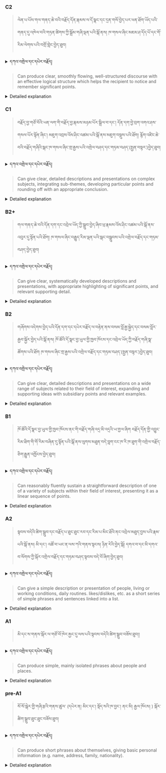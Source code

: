 ### C2
<!-- panels:start -->
<!-- div:left-panel -->

>ལེན་པ་པོས་གལ་གནད་ཆེ་བའི་བརྗོད་དོན་རྣམས་ལ་དོ་སྣང་དང་དྲན་གསོ་བྱེད་པར་ཕན་ཐོག་ཡོད་པའི་གནད་དུ་འཁེལ་བའི་གཏན་ཚིགས་ཀྱི་སྒྲོམ་གཞི་ལྡན་པའི་སྒོ་ནས། ཁ་གསལ་ཞིང་མཇམ་ཤ་དོད་པོ་དང་གོ་རིམ་ལེགས་པའི་བགྲོ་གླེང་བྱེད་ཐུབ།




<details>
  <summary>དཀའ་འགྲེལ་དང་དཔེར་བརྗོད།</summary>

བདག་གིས་དེ་ལྷག་ཏུ་སྟབས་བདེའི་ཆ་ཤས་སུ་དབྱེ་རུ་བཅུག་པ་སྟེ།

1.སྐད་ཆ་དྭངས་ཤིང་གསལ་བ་སྟེ། འདིས་ཁྱོད་ཀྱིས་གོ་བདེ་ཤེས་སླ་བའི་ཐབས་ལ་བརྟེན་ནས་བཤད་ཆོག་པ་དང་འབྲི་ཆོག་པ་མཚོན་ ཁྱེད་ཀྱིས་དོན་སྙིང་ལྡན་པའི་ཚིག་བཀོལ་ནས་ཉན་མཁན་དང་ཀློག་པ་པོ་རྣམས་ལ་མཚོན་ན་རྙོག་འཛིང་ཆེན་པོ་མེད།
དཔེ་མཚོན་འདི་ལྟར། "དེ་རིང་གི་ནམ་མཁའ་ཧ་ཅང་སྔོ་"ཞེས་པ་ནི་སྟབས་བདེ་ཞིང་གསལ་བའི་ཚིག་གྲུབ་ཤིག་རེད།
</details>


<!-- div:right-panel -->

> Can produce clear, smoothly flowing, well-structured discourse with an effective logical structure which helps the recipient to notice and remember significant points.




<details>

  <summary>Detailed explanation</summary>

It means that the written text is entirely devoid of spelling, punctuation, grammar, or any other mistakes that would compromise its correctness, clarity, or adherence to the established rules and conventions of the writing system.

</details>

<!-- panels:end -->




### C1
<!-- panels:start -->
<!-- div:left-panel -->

>  བརྗོད་བྱ་གཙོ་བོའི་ཡན་ལག་གི་བརྗོད་བྱ་རྣམས་མཉམ་པོར་སྒྲིལ་བ་དང་། དོན་དག་བྱེ་བྲག་འགའ་ཤས་གསལ་པོར་སྟོན་ཞིང་། མཇུག་འབྲས་འོས་ཤིང་འཚམ་པའི་སྒོ་ནས་མཇུག་བསྡུས་པའི་ཐོག། རྙོག་འཛིང་ཆེ་བའི་བརྗོད་གཞིའི་སྒང་ཁ་གསལ་ཞིང་གྲ་རྒྱས་པའི་འགྲེལ་བཤད་དང་གཏམ་བཤད་(སྤྱན་བསྟར་)བྱེད་ཐུབ།




<details>
  <summary>དཀའ་འགྲེལ་དང་དཔེར་བརྗོད།</summary>

བདག་གིས་དེ་ལྷག་ཏུ་སྟབས་བདེའི་ཆ་ཤས་སུ་དབྱེ་རུ་བཅུག་པ་སྟེ།

1.སྐད་ཆ་དྭངས་ཤིང་གསལ་བ་སྟེ། འདིས་ཁྱོད་ཀྱིས་གོ་བདེ་ཤེས་སླ་བའི་ཐབས་ལ་བརྟེན་ནས་བཤད་ཆོག་པ་དང་འབྲི་ཆོག་པ་མཚོན་ ཁྱེད་ཀྱིས་དོན་སྙིང་ལྡན་པའི་ཚིག་བཀོལ་ནས་ཉན་མཁན་དང་ཀློག་པ་པོ་རྣམས་ལ་མཚོན་ན་རྙོག་འཛིང་ཆེན་པོ་མེད།
དཔེ་མཚོན་འདི་ལྟར། "དེ་རིང་གི་ནམ་མཁའ་ཧ་ཅང་སྔོ་"ཞེས་པ་ནི་སྟབས་བདེ་ཞིང་གསལ་བའི་ཚིག་གྲུབ་ཤིག་རེད།
</details>

<!-- div:right-panel -->

>Can give clear, detailed descriptions and presentations on complex subjects, integrating sub-themes, developing particular points and rounding off with an appropriate conclusion.




<details>

  <summary>Detailed explanation</summary>

Let me break it down into simpler parts:

1. Clear and fluent language: This means that you can speak or write in a way that is easy to understand. You use words that make sense and are not too complicated for the listener or reader.
Example: "The sky is blue today" is a clear and simple sentence.

</details>

<!-- panels:end -->




### B2+
<!-- panels:start -->
<!-- div:left-panel -->

> གལ་གནད་ཆེ་བའི་དོན་དག་དང་འབྲེལ་ཡོད་ཀྱི་སྒྲུབ་བྱེད་ཞིབ་ཕྲ་རྣམས་འོས་ཤིང་འཚམ་པའི་སྒོ་ནས་འབུར་དུ་སྟོན་པའི་ཐོག། ཁ་གསལ་ཞིང་བརྒྱུད་རིམ་ལྡན་པའི་སྒང་བསྒྲུབས་པའི་འགྲེལ་བརྗོད་དང་གཏམ་བཤད་བྱེད་ཐུབ།




<details>
  <summary>དཀའ་འགྲེལ་དང་དཔེར་བརྗོད།</summary>

བདག་གིས་དེ་ལྷག་ཏུ་སྟབས་བདེའི་ཆ་ཤས་སུ་དབྱེ་རུ་བཅུག་པ་སྟེ།

1.སྐད་ཆ་དྭངས་ཤིང་གསལ་བ་སྟེ། འདིས་ཁྱོད་ཀྱིས་གོ་བདེ་ཤེས་སླ་བའི་ཐབས་ལ་བརྟེན་ནས་བཤད་ཆོག་པ་དང་འབྲི་ཆོག་པ་མཚོན་ ཁྱེད་ཀྱིས་དོན་སྙིང་ལྡན་པའི་ཚིག་བཀོལ་ནས་ཉན་མཁན་དང་ཀློག་པ་པོ་རྣམས་ལ་མཚོན་ན་རྙོག་འཛིང་ཆེན་པོ་མེད།
དཔེ་མཚོན་འདི་ལྟར། "དེ་རིང་གི་ནམ་མཁའ་ཧ་ཅང་སྔོ་"ཞེས་པ་ནི་སྟབས་བདེ་ཞིང་གསལ་བའི་ཚིག་གྲུབ་ཤིག་རེད།
</details>


<!-- div:right-panel -->

>Can give clear, systematically developed descriptions and presentations, with appropriate highlighting of significant points, and relevant supporting detail.





<details>

  <summary>Detailed explanation</summary>

Let me break it down into simpler parts:

1. Clear and fluent language: This means that you can speak or write in a way that is easy to understand. You use words that make sense and are not too complicated for the listener or reader.
Example: "The sky is blue today" is a clear and simple sentence.

</details>

<!-- panels:end -->




### B2
<!-- panels:start -->
<!-- div:left-panel -->

> གཞོགས་འདེགས་བྱེད་པའི་དོན་དག་དང་དཔེར་བརྗོད་ལ་བརྟེན་ནས་བསམ་བློ་རྒྱ་སྐྱེད་དང་བསམ་བློར་རྒྱབ་སྐྱོར་བྱེད་པའི་སྒོ་ནས། ཁོ་ཚོའི་དོ་སྣང་བྱ་ཡུལ་གྱི་ཁྱབ་ཁོངས་དང་འབྲེལ་ཡོད་ཀྱི་བརྗོད་གཞི་སྣ་ཚོགས་པའི་ཐོག ཁ་གསལ་ཞིང་གྲ་རྒྱས་པའི་འགྲེལ་བརྗོད་དང་གཏམ་བཤད་(སྤྱན་བསྟར་)བྱེད་ཐུབ།



<details>
  <summary>དཀའ་འགྲེལ་དང་དཔེར་བརྗོད།</summary>

བདག་གིས་དེ་ལྷག་ཏུ་སྟབས་བདེའི་ཆ་ཤས་སུ་དབྱེ་རུ་བཅུག་པ་སྟེ།

1.སྐད་ཆ་དྭངས་ཤིང་གསལ་བ་སྟེ། འདིས་ཁྱོད་ཀྱིས་གོ་བདེ་ཤེས་སླ་བའི་ཐབས་ལ་བརྟེན་ནས་བཤད་ཆོག་པ་དང་འབྲི་ཆོག་པ་མཚོན་ ཁྱེད་ཀྱིས་དོན་སྙིང་ལྡན་པའི་ཚིག་བཀོལ་ནས་ཉན་མཁན་དང་ཀློག་པ་པོ་རྣམས་ལ་མཚོན་ན་རྙོག་འཛིང་ཆེན་པོ་མེད།
དཔེ་མཚོན་འདི་ལྟར། "དེ་རིང་གི་ནམ་མཁའ་ཧ་ཅང་སྔོ་"ཞེས་པ་ནི་སྟབས་བདེ་ཞིང་གསལ་བའི་ཚིག་གྲུབ་ཤིག་རེད།
</details>


<!-- div:right-panel -->

> Can give clear, detailed descriptions and presentations on a wide range of subjects related to their field of interest, expanding and supporting ideas with subsidiary points and relevant examples.




<details>

  <summary>Detailed explanation</summary>

Let me break it down into simpler parts:

1. Clear and fluent language: This means that you can speak or write in a way that is easy to understand. You use words that make sense and are not too complicated for the listener or reader.
Example: "The sky is blue today" is a clear and simple sentence.

</details>

<!-- panels:end -->


### B1
<!-- panels:start -->
<!-- div:left-panel -->

> ཁོ་ཚོའི་དོ་སྣང་བྱ་ཡུལ་གྱི་ཁྱབ་ཁོངས་ནང་གི་བརྗོད་གཞི་འདྲ་མི་འདྲའི་ཡ་གྱལ་ཞིག བརྗོད་དོན་གྱི་འབྱུང་རིམ་ཐིག་གི་གོ་རིམ་བཞིན་དུ་སྟོན་པའི་སྒོ་ནས་ལུགས་མཐུན་བདེ་བླག་ངང་ཁ་རི་ཁ་ཐུག་གི་འགྲེལ་བརྗོད་ཅིག་རྒྱུན་འཁྱོངས་བྱེད་ཐུབ།




<details>
  <summary>དཀའ་འགྲེལ་དང་དཔེར་བརྗོད།</summary>

བདག་གིས་དེ་ལྷག་ཏུ་སྟབས་བདེའི་ཆ་ཤས་སུ་དབྱེ་རུ་བཅུག་པ་སྟེ།

1.སྐད་ཆ་དྭངས་ཤིང་གསལ་བ་སྟེ། འདིས་ཁྱོད་ཀྱིས་གོ་བདེ་ཤེས་སླ་བའི་ཐབས་ལ་བརྟེན་ནས་བཤད་ཆོག་པ་དང་འབྲི་ཆོག་པ་མཚོན་ ཁྱེད་ཀྱིས་དོན་སྙིང་ལྡན་པའི་ཚིག་བཀོལ་ནས་ཉན་མཁན་དང་ཀློག་པ་པོ་རྣམས་ལ་མཚོན་ན་རྙོག་འཛིང་ཆེན་པོ་མེད།
དཔེ་མཚོན་འདི་ལྟར། "དེ་རིང་གི་ནམ་མཁའ་ཧ་ཅང་སྔོ་"ཞེས་པ་ནི་སྟབས་བདེ་ཞིང་གསལ་བའི་ཚིག་གྲུབ་ཤིག་རེད།
</details>

<!-- div:right-panel -->

> Can reasonably fluently sustain a straightforward description of one of a variety of subjects within their field of interest, presenting it as a linear sequence of points.




<details>

  <summary>Detailed explanation</summary>

Let me break it down into simpler parts:

1. Clear and fluent language: This means that you can speak or write in a way that is easy to understand. You use words that make sense and are not too complicated for the listener or reader.
Example: "The sky is blue today" is a clear and simple sentence.

</details>

<!-- panels:end -->



### A2
<!-- panels:start -->
<!-- div:left-panel -->

> སྟབས་བདེའི་ཚིག་སྒྲུབ་དང་བརྗོད་པ་ཐུང་ཐུང་རབ་དང་རིམ་པ་མིང་ཐོའི་ནང་འབྲེལ་མཐུད་བྱས་པའི་རྣམ་པའི་སྒོ་ནས། མི་དང་། འཚོ་བ་ཡང་ན་ལས་ཀའི་གནས་སྟངས། ཉིན་རེའི་བྱེད་སྒོ། དགའ་བ་དང་མི་དགའ་བ་སོགས་ཀྱི་སྐོར་འགྲེལ་བརྗོད་དང་གཏམ་བཤད་སྟབས་བདེ་བོ་ཞིག་བྱེད་ཐུབ།


<details>
  <summary>དཀའ་འགྲེལ་དང་དཔེར་བརྗོད།</summary>

བདག་གིས་དེ་ལྷག་ཏུ་སྟབས་བདེའི་ཆ་ཤས་སུ་དབྱེ་རུ་བཅུག་པ་སྟེ།

1.སྐད་ཆ་དྭངས་ཤིང་གསལ་བ་སྟེ། འདིས་ཁྱོད་ཀྱིས་གོ་བདེ་ཤེས་སླ་བའི་ཐབས་ལ་བརྟེན་ནས་བཤད་ཆོག་པ་དང་འབྲི་ཆོག་པ་མཚོན་ ཁྱེད་ཀྱིས་དོན་སྙིང་ལྡན་པའི་ཚིག་བཀོལ་ནས་ཉན་མཁན་དང་ཀློག་པ་པོ་རྣམས་ལ་མཚོན་ན་རྙོག་འཛིང་ཆེན་པོ་མེད།
དཔེ་མཚོན་འདི་ལྟར། "དེ་རིང་གི་ནམ་མཁའ་ཧ་ཅང་སྔོ་"ཞེས་པ་ནི་སྟབས་བདེ་ཞིང་གསལ་བའི་ཚིག་གྲུབ་ཤིག་རེད།
</details>

<!-- div:right-panel -->

> Can give a simple description or presentation of people, living or working conditions, daily routines. likes/dislikes, etc. as a short series of simple phrases and sentences linked into a list.



<details>

  <summary>Detailed explanation</summary>

Let me break it down into simpler parts:

1. Clear and fluent language: This means that you can speak or write in a way that is easy to understand. You use words that make sense and are not too complicated for the listener or reader.
Example: "The sky is blue today" is a clear and simple sentence.

</details>

<!-- panels:end -->




### A1
<!-- panels:start -->
<!-- div:left-panel -->

>མི་དང་ས་གནས་སྐོར་ལ་གཙོ་བོ་ཁེར་རྐྱང་དུ་ལས་པའི་སྟབས་བདེའི་ཚིག་སྒྲུབ་བཟོས་ཐུབ།།

<details>
  <summary>དཀའ་འགྲེལ་དང་དཔེར་བརྗོད།</summary>

བདག་གིས་དེ་ལྷག་ཏུ་སྟབས་བདེའི་ཆ་ཤས་སུ་དབྱེ་རུ་བཅུག་པ་སྟེ།

1.སྐད་ཆ་དྭངས་ཤིང་གསལ་བ་སྟེ། འདིས་ཁྱོད་ཀྱིས་གོ་བདེ་ཤེས་སླ་བའི་ཐབས་ལ་བརྟེན་ནས་བཤད་ཆོག་པ་དང་འབྲི་ཆོག་པ་མཚོན་ ཁྱེད་ཀྱིས་དོན་སྙིང་ལྡན་པའི་ཚིག་བཀོལ་ནས་ཉན་མཁན་དང་ཀློག་པ་པོ་རྣམས་ལ་མཚོན་ན་རྙོག་འཛིང་ཆེན་པོ་མེད།
དཔེ་མཚོན་འདི་ལྟར། "དེ་རིང་གི་ནམ་མཁའ་ཧ་ཅང་སྔོ་"ཞེས་པ་ནི་སྟབས་བདེ་ཞིང་གསལ་བའི་ཚིག་གྲུབ་ཤིག་རེད།
</details>

<!-- div:right-panel -->

> Can produce simple, mainly isolated phrases about people and places.



<details>

  <summary>Detailed explanation</summary>

Let me break it down into simpler parts:

1. Can communicate very basic information about personal details in a simple way.

</details>

<!-- panels:end -->




### pre-A1
<!-- panels:start -->
<!-- div:left-panel -->

> སོ་སོ་སྒེར་གྱི་གཞི་རྩའི་གནས་ཚུལ་ (དཔེར་ན། མིང་དང་། སྡོད་སའི་ཁ་བྱང་། ནང་མི། རྒྱལ་ཁོངས། ) སྐོར་ཚིག་སྒྲུབ་ཐུང་ཐུང་བཟོས་ཐུབ།

<details>
  <summary>དཀའ་འགྲེལ་དང་དཔེར་བརྗོད།</summary>

བདག་གིས་དེ་ལྷག་ཏུ་སྟབས་བདེའི་ཆ་ཤས་སུ་དབྱེ་རུ་བཅུག་པ་སྟེ།

1.སྐད་ཆ་དྭངས་ཤིང་གསལ་བ་སྟེ། འདིས་ཁྱོད་ཀྱིས་གོ་བདེ་ཤེས་སླ་བའི་ཐབས་ལ་བརྟེན་ནས་བཤད་ཆོག་པ་དང་འབྲི་ཆོག་པ་མཚོན་ ཁྱེད་ཀྱིས་དོན་སྙིང་ལྡན་པའི་ཚིག་བཀོལ་ནས་ཉན་མཁན་དང་ཀློག་པ་པོ་རྣམས་ལ་མཚོན་ན་རྙོག་འཛིང་ཆེན་པོ་མེད།
དཔེ་མཚོན་འདི་ལྟར། "དེ་རིང་གི་ནམ་མཁའ་ཧ་ཅང་སྔོ་"ཞེས་པ་ནི་སྟབས་བདེ་ཞིང་གསལ་བའི་ཚིག་གྲུབ་ཤིག་རེད།
</details>

<!-- div:right-panel -->

> Can produce short phrases about themselves, giving basic personal information (e.g. name, address, family, nationality).

<details>

  <summary>Detailed explanation</summary>

Let me break it down into simpler parts:

1. Can communicate very basic information about personal details in a simple way.

</details>

<!-- panels:end -->

